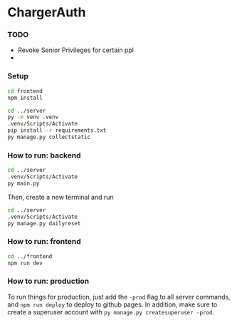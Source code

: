 # ChargerAuth

### TODO
- Revoke Senior Privileges for certain ppl
- 

### Setup
```bash
cd frontend
npm install

cd ../server
py -m venv .venv 
.venv/Scripts/Activate
pip install -r requirements.txt
py manage.py collectstatic
```

### How to run: backend
```bash
cd ../server
.venv/Scripts/Activate
py main.py
```
Then, create a new terminal and run
```bash
cd ../server
.venv/Scripts/Activate
py manage.py dailyreset
```

### How to run: frontend
```bash
cd ../frontend
npm run dev
```

### How to run: production
To run things for production, just add the ```-prod``` flag to all server commands, and ```npm run deploy``` to deploy to github pages.
In addition, make sure to create a superuser account with ```py manage.py createsuperuser -prod```.